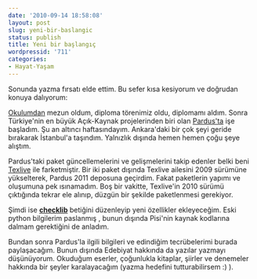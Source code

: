 ```yaml
---
date: '2010-09-14 18:58:08'
layout: post
slug: yeni-bir-baslangic
status: publish
title: Yeni bir başlangıç
wordpressid: '711'
categories:
- Hayat-Yaşam
---
```


Sonunda yazma fırsatı elde ettim. Bu sefer kısa kesiyorum ve doğrudan konuya dalıyorum:

[Okulumdan](http://ee.hacettepe.edu.tr/) mezun oldum, diploma törenimiz oldu, diplomamı aldım. Sonra Türkiye'nin en büyük Açık-Kaynak projelerinden biri olan [Pardus'ta](http://pardus.org.tr/) işe başladım.  Şu an altıncı haftasındayım. Ankara'daki bir çok şeyi geride bırakarak İstanbul'a taşındım. Yalnızlık dışında hemen hemen çoğu şeye alıştım.

Pardus'taki paket güncellemelerini ve gelişmelerini takip edenler belki beni [Texlive](http://tug.org/texlive/) ile farketmiştir. Bir iki paket dışında Texlive ailesini 2009 sürümüne yükselterek, Pardus 2011 deposuna geçirdim. Fakat paketlerin yapımı ve oluşumuna pek ısınamadım. Boş bir vakitte, Texlive'in 2010 sürümü çıktığında tekrar ele alınıp, düzgün bir şekilde paketlenmesi gerekiyor. 

Şimdi ise **[checklib](http://svn.uludag.org.tr/viewcvs/uludag/trunk/scripts/checklib?view=markup)** betiğini düzenleyip yeni özellikler ekleyeceğim. Eski python bilgilerim paslanmış , bunun dışında Pisi'nin kaynak kodlarına dalmam gerektiğini de anladım. 

Bundan sonra Pardus'la ilgili bilgileri ve edindiğim tecrübelerimi burada paylaşacağım. Bunun dışında Edebiyat hakkında da yazılar yazmayı düşünüyorum. Okuduğum eserler, çoğunlukla kitaplar, şiirler ve denemeler hakkında bir şeyler karalayacağım (yazma hedefini tutturabilirsem :) ).




